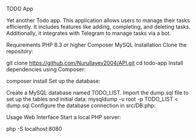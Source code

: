 TODO App

Yet another Todo app. This application allows users to manage their tasks efficiently. It includes features like adding, completing, and deleting tasks. Additionally, it integrates with Telegram to manage tasks via a bot.

Requirements
PHP 8.3 or higher
Composer
MySQL
Installation
Clone the repository:

git clone https://github.com/Nurullayev2004/API.git
cd todo-app
Install dependencies using Composer:

composer install
Set up the database:

Create a MySQL database named TODO_LIST.
Import the dump.sql file to set up the tables and initial data:
mysqldump -u root -p TODO_LIST < dump.sql
Configure the database connection in src/DB.php:

<?php
// src/DB.php

define('DB_SERVER', 'localhost');
define('DB_USERNAME', 'root');
define('DB_PASSWORD', '');
define('DB_NAME', '');

$link = mysqli_connect(DB_SERVER, DB_USERNAME, DB_PASSWORD, DB_NAME);

if($link === false){
    die("ERROR: Could not connect. " . mysqli_connect_error());
}
?>
Usage
Web Interface
Start a local PHP server:

php -S localhost:8080
